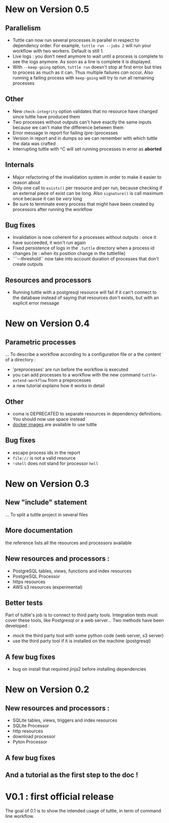 New on Version 0.5
===

## Parallelism
* Tuttle can now run several processes in parallel in respect to dependency order. For example, ``tuttle run --jobs 2`` will run your workflow with two workers. Default is still 1.
* Live logs : you don't need anymore to wait until a process is complete to see the logs anymore. As soon as a line is complete it is displayed.
* With ``--keep-going`` option, ``tuttle run`` doesn't stop at first error but tries to process as much as it can. Thus multiple failures *can* occur. Also running a failing process with ``keep-going`` will try to run all remaining processes


## Other
  * New ``check-integrity`` option validates that no resource have changed since tuttle have produced them
  * Two processes without outputs can't have exactly the same inputs because we can't make the difference between them
  * Error message in report for failing (pre-)processes
  * Version in report and in dumps so we can remember with which tuttle the data was crafted
  * Interrupting tuttle with ^C will set running processes in error as **aborted**

## Internals
  * Major refactoring of the invalidation system in order to make it easier to reason about
  * Only one call to ``exists()`` per resource and per run, because checking if an external piece of exist can be long. Also ``signature()`` is call maximum once because it can be *very* long
  * Be sure to terminate every process that might have been created by processors after running the workflow

## Bug fixes
  * Invalidation is now coherent for a processes without outputs : once it have succeeded, it won't run again
  * Fixed persistence of logs in the ``.tuttle`` directory when a process id changes (ie : when its position change in the tuttlefile)
  * ```--threshold`` now take into account duration of processes that don't create outputs

## Resources and processors
  * Running tuttle with a postgresql resource will fail if it can't connect to the database instead of saying that resources don't exists, but with an explicit error message

New on Version 0.4
===

## Parametric processes
... To describe a workflow according to a configuration file or a the content of a directory :
  * 'preprocesses' are run before the workflow is executed
  * you can add processes to a workflow with the new command ``tuttle-extend-workflow`` from a preprocesses
  * a new tutorial explains how it works in detail

## Other
  * coma is DEPRECATED to separate resources in dependency definitions. You should now use space instead
  * [docker images](https://hub.docker.com/r/tuttle/tuttle/) are available to use tuttle

## Bug fixes
  * escape process ids in the report
  * ``file://`` is not a valid resource
  * ``!shell`` does not stand for processor ``hell``


  
New on Version 0.3
===

## New "include" statement
... To split a tuttle project in several files

## More documentation
the reference lists all the resources and processors available

## New resources and processors :
  * PostgreSQL tables, views, functions and index resources
  * PostgreSQL Processor
  * https resources
  * AWS s3 resources (experimental)

## Better tests
Part of tuttle's job is to connect to third party tools. Integration tests must cover these tools, like Postgresql or a web server... Two methods have been developed :
  * mock the third party tool with some python code (web server, s3 server)
  * use the third party tool if it is installed on the machine (postgresql)

## A few bug fixes
  * bug on install that required jinja2 before installing dependencies

New on Version 0.2
===

## New resources and processors :
  * SQLite tables, views, triggers and index resources
  * SQLite Processor
  * http resources
  * download processor
  * Pyton Processor

## A few bug fixes

## And a tutorial as the first step to the doc !


V0.1 : first official release
===
The goal of 0.1 is to show the intended usage of tuttle, in term of command line workflow.